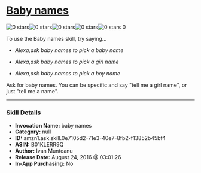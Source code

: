 # [Baby names](http://alexa.amazon.com/#skills/amzn1.ask.skill.0e7105d2-71e3-40e7-8fb2-f13852b45bf4)
![0 stars](../../images/ic_star_border_black_18dp_1x.png)![0 stars](../../images/ic_star_border_black_18dp_1x.png)![0 stars](../../images/ic_star_border_black_18dp_1x.png)![0 stars](../../images/ic_star_border_black_18dp_1x.png)![0 stars](../../images/ic_star_border_black_18dp_1x.png) 0

To use the Baby names skill, try saying...

* *Alexa,ask baby names to pick a baby name*

* *Alexa,ask baby names to pick a girl name*

* *Alexa,ask baby names to pick a boy name*

Ask for baby names. You can be specific and say "tell me a girl name", or just "tell me a name".

***

### Skill Details

* **Invocation Name:** baby names
* **Category:** null
* **ID:** amzn1.ask.skill.0e7105d2-71e3-40e7-8fb2-f13852b45bf4
* **ASIN:** B01KLERR9Q
* **Author:** Ivan Munteanu
* **Release Date:** August 24, 2016 @ 03:01:26
* **In-App Purchasing:** No
